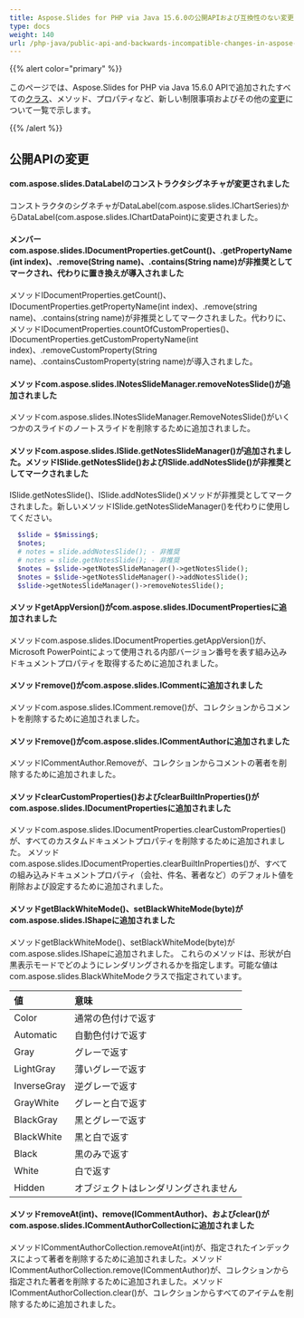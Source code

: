 ```yaml
---
title: Aspose.Slides for PHP via Java 15.6.0の公開APIおよび互換性のない変更
type: docs
weight: 140
url: /php-java/public-api-and-backwards-incompatible-changes-in-aspose-slides-for-java-15-6-0/
---
```


{{% alert color="primary" %}} 

このページでは、Aspose.Slides for PHP via Java 15.6.0 APIで追加されたすべての[クラス](/slides/php-java/public-api-and-backwards-incompatible-changes-in-aspose-slides-for-java-15-6-0/)、メソッド、プロパティなど、新しい制限事項およびその他の[変更](/slides/php-java/public-api-and-backwards-incompatible-changes-in-aspose-slides-for-java-15-6-0/)について一覧で示します。

{{% /alert %}} 
## **公開APIの変更**
#### **com.aspose.slides.DataLabelのコンストラクタシグネチャが変更されました**
コンストラクタのシグネチャがDataLabel(com.aspose.slides.IChartSeries)からDataLabel(com.aspose.slides.IChartDataPoint)に変更されました。
#### **メンバーcom.aspose.slides.IDocumentProperties.getCount()、.getPropertyName(int index)、.remove(String name)、.contains(String name)が非推奨としてマークされ、代わりに置き換えが導入されました**
メソッドIDocumentProperties.getCount()、IDocumentProperties.getPropertyName(int index)、.remove(string name)、.contains(string name)が非推奨としてマークされました。代わりに、メソッドIDocumentProperties.countOfCustomProperties()、IDocumentProperties.getCustomPropertyName(int index)、.removeCustomProperty(String name)、.containsCustomProperty(string name)が導入されました。
#### **メソッドcom.aspose.slides.INotesSlideManager.removeNotesSlide()が追加されました**
メソッドcom.aspose.slides.INotesSlideManager.RemoveNotesSlide()がいくつかのスライドのノートスライドを削除するために追加されました。
#### **メソッドcom.aspose.slides.ISlide.getNotesSlideManager()が追加されました。メソッドISlide.getNotesSlide()およびISlide.addNotesSlide()が非推奨としてマークされました**
ISlide.getNotesSlide()、ISlide.addNotesSlide()メソッドが非推奨としてマークされました。新しいメソッドISlide.getNotesSlideManager()を代わりに使用してください。

```php
  $slide = $$missing$;
  $notes;
  # notes = slide.addNotesSlide(); - 非推奨
  # notes = slide.getNotesSlide(); - 非推奨
  $notes = $slide->getNotesSlideManager()->getNotesSlide();
  $notes = $slide->getNotesSlideManager()->addNotesSlide();
  $slide->getNotesSlideManager()->removeNotesSlide();

```
#### **メソッドgetAppVersion()がcom.aspose.slides.IDocumentPropertiesに追加されました**
メソッドcom.aspose.slides.IDocumentProperties.getAppVersion()が、Microsoft PowerPointによって使用される内部バージョン番号を表す組み込みドキュメントプロパティを取得するために追加されました。
#### **メソッドremove()がcom.aspose.slides.ICommentに追加されました**
メソッドcom.aspose.slides.IComment.remove()が、コレクションからコメントを削除するために追加されました。
#### **メソッドremove()がcom.aspose.slides.ICommentAuthorに追加されました**
メソッドICommentAuthor.Removeが、コレクションからコメントの著者を削除するために追加されました。
#### **メソッドclearCustomProperties()およびclearBuiltInProperties()がcom.aspose.slides.IDocumentPropertiesに追加されました**
メソッドcom.aspose.slides.IDocumentProperties.clearCustomProperties()が、すべてのカスタムドキュメントプロパティを削除するために追加されました。
メソッドcom.aspose.slides.IDocumentProperties.clearBuiltInProperties()が、すべての組み込みドキュメントプロパティ（会社、件名、著者など）のデフォルト値を削除および設定するために追加されました。
#### **メソッドgetBlackWhiteMode()、setBlackWhiteMode(byte)がcom.aspose.slides.IShapeに追加されました**
メソッドgetBlackWhiteMode()、setBlackWhiteMode(byte)がcom.aspose.slides.IShapeに追加されました。
これらのメソッドは、形状が白黒表示モードでどのようにレンダリングされるかを指定します。可能な値はcom.aspose.slides.BlackWhiteModeクラスで指定されています。

|**値** |**意味** |
| :- | :- |
|Color |通常の色付けで返す |
|Automatic |自動色付けで返す |
|Gray |グレーで返す |
|LightGray |薄いグレーで返す |
|InverseGray |逆グレーで返す |
|GrayWhite |グレーと白で返す |
|BlackGray |黒とグレーで返す |
|BlackWhite |黒と白で返す |
|Black |黒のみで返す |
|White |白で返す |
|Hidden |オブジェクトはレンダリングされません |
#### **メソッドremoveAt(int)、remove(ICommentAuthor)、およびclear()がcom.aspose.slides.ICommentAuthorCollectionに追加されました**
メソッドICommentAuthorCollection.removeAt(int)が、指定されたインデックスによって著者を削除するために追加されました。メソッドICommentAuthorCollection.remove(ICommentAuthor)が、コレクションから指定された著者を削除するために追加されました。メソッドICommentAuthorCollection.clear()が、コレクションからすべてのアイテムを削除するために追加されました。